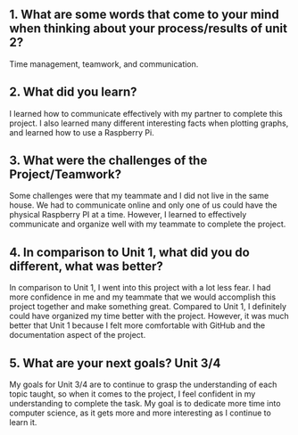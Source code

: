 ## 1. What are some words that come to your mind when thinking about your process/results of unit 2?
Time management, teamwork, and communication. 

## 2. What did you learn?
I learned how to communicate effectively with my partner to complete this project. I also learned many different interesting facts when plotting graphs, and learned how to use a Raspberry Pi. 

## 3. What were the challenges of the Project/Teamwork?
Some challenges were that my teammate and I did not live in the same house. We had to communicate online and only one of us could have the physical Raspberry PI at a time. However, I learned to effectively communicate and organize well with my teammate to complete the project.

## 4. In comparison to Unit 1, what did you do different, what was better?
In comparison to Unit 1, I went into this project with a lot less fear. I had more confidence in me and my teammate that we would accomplish this project together and make something great. Compared to Unit 1, I definitely could have organized my time better with the project. However, it was much better that Unit 1 because I felt more comfortable with GitHub and the documentation aspect of the project.

## 5. What are your next goals? Unit 3/4
My goals for Unit 3/4 are to continue to grasp the understanding of each topic taught, so when it comes to the project, I feel confident in my understanding to complete the task. My goal is to dedicate more time into computer science, as it gets more and more interesting as I continue to learn it.

